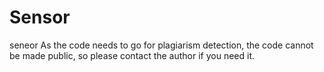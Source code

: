 # Sensor
seneor
As the code needs to go for plagiarism detection, the code cannot be made public, so please contact the author if you need it.
